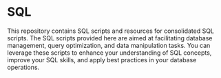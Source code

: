                                                                                  
# SQL

This repository contains SQL scripts and resources for consolidated SQL scripts. 
The SQL scripts provided here are aimed at facilitating database management, query optimization, and data manipulation tasks. 
You can leverage these scripts to enhance your understanding of SQL concepts, improve your SQL skills, and apply best practices in your database operations.
